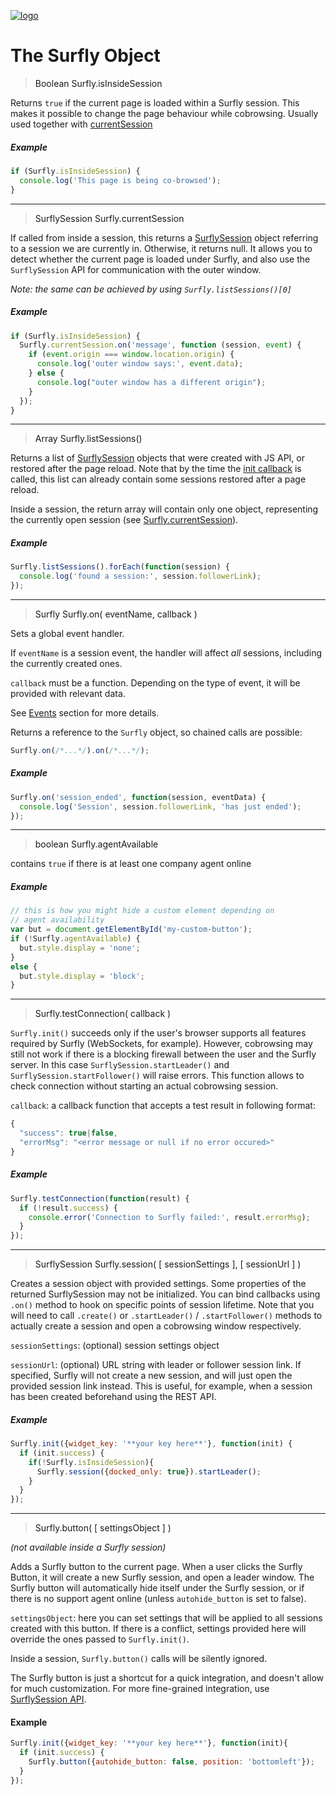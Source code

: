<a href="https://www.surfly.com/">![logo](../images/logosmall.png)</a>
# The Surfly Object

> <a name="is-inside-session">Boolean Surfly.isInsideSession</a>

Returns `true` if the current page is loaded within a Surfly session. This makes it possible to change the page behaviour while cobrowsing. Usually used together with [currentSession](#current-session)

##### Example
```javascript
if (Surfly.isInsideSession) {
  console.log('This page is being co-browsed');
}
```
<hr />

> <a name="current-session">SurflySession Surfly.currentSession</a>

If called from inside a session, this returns a [SurflySession](surfly-session-api.md) object referring to a session we are currently in. Otherwise, it returns null. It allows you to detect whether the current page is loaded under Surfly, and also use the `SurflySession` API for communication with the outer window.

_Note: the same can be achieved by using ```Surfly.listSessions()[0]```_

##### Example
```javascript
if (Surfly.isInsideSession) {
  Surfly.currentSession.on('message', function (session, event) {
    if (event.origin === window.location.origin) {
      console.log('outer window says:', event.data);
    } else {
      console.log("outer window has a different origin");
    }
  });
}

```
<hr />

> <a name="list-sessions">Array Surfly.listSessions()</a>

Returns a list of [SurflySession](surfly-session-api.md) objects that were created with JS API, or restored after the page reload. Note that by the time the [init callback](javascript-api.md) is called, this list can already contain some sessions restored after a page reload.

Inside a session, the return array will contain only one object, representing the currently open session (see [Surfly.currentSession](#current-session)).

##### Example
```javascript
Surfly.listSessions().forEach(function(session) {
  console.log('found a session:', session.followerLink);
});
```

<hr />

> <a name="on">Surfly Surfly.on( eventName, callback )</a>

Sets a global event handler.

If `eventName` is a session event, the handler will affect _all_ sessions, including the currently created ones.

`callback` must be a function. Depending on the type of event, it will be provided with relevant data.

See [Events](session-events.md) section for more details.

Returns a reference to the `Surfly` object, so chained calls are possible:

```javascript
Surfly.on(/*...*/).on(/*...*/);
```

##### Example
```javascript
Surfly.on('session_ended', function(session, eventData) {
  console.log('Session', session.followerLink, 'has just ended');
});
```

<hr />

> <a name="agent-available">boolean Surfly.agentAvailable</a>

contains `true` if there is at least one company agent online

##### Example
```javascript
// this is how you might hide a custom element depending on
// agent availability
var but = document.getElementById('my-custom-button');
if (!Surfly.agentAvailable) {
  but.style.display = 'none';
}
else {
  but.style.display = 'block';
}
```
<hr />

> <a name="test-connection">Surfly.testConnection( callback )</a>

`Surfly.init()` succeeds only if the user's browser supports all features required by Surfly (WebSockets, for example). However, cobrowsing may still not work if there is a blocking firewall between the user and the Surfly server. In this case `SurflySession.startLeader()` and `SurflySession.startFollower()` will raise errors. This function allows to check connection without starting an actual cobrowsing session.

`callback`: a callback function that accepts a test result in following format:
```javascript
{
  "success": true|false,
  "errorMsg": "<error message or null if no error occured>"
}
```

##### Example
```javascript
Surfly.testConnection(function(result) {
  if (!result.success) {
    console.error('Connection to Surfly failed:', result.errorMsg);
  }
});
```

<hr />

> <a name="session">SurflySession Surfly.session( [ sessionSettings ], [ sessionUrl ] )</a>

Creates a session object with provided settings. Some properties of the returned SurflySession may not be initialized. You can bind callbacks using `.on()` method to hook on specific points of session lifetime.
Note that you will need to call `.create()` or `.startLeader()` / `.startFollower()` methods to actually create a session and open a cobrowsing window respectively.

`sessionSettings`: (optional) session settings object

`sessionUrl`: (optional) URL string with leader or follower session link. If specified, Surfly will not create a new session, and will just open the provided session link instead. This is useful, for example, when a session has been created beforehand using the REST API.


##### Example
```javascript
Surfly.init({widget_key: '**your key here**'}, function(init) {
  if (init.success) {
    if(!Surfly.isInsideSession){
      Surfly.session({docked_only: true}).startLeader();
    }
  }
});
```

<hr />

> <a name="button">Surfly.button( [ settingsObject ] )</a>

_(not available inside a Surfly session)_

Adds a Surfly button to the current page. When a user clicks the Surfly Button, it will create a new Surfly session, and open a leader window. The Surfly button will automatically hide itself under the Surfly session, or if there is no support agent online (unless `autohide_button` is set to false).

`settingsObject`: here you can set settings that will be applied to all sessions created with this button. If there is a conflict, settings provided here will override the ones passed to `Surfly.init()`.

Inside a session, `Surfly.button()` calls will be silently ignored.

The Surfly button is just a shortcut for a quick integration, and doesn't allow for much customization. For more fine-grained integration, use [SurflySession API](surfly-session-api.md).

#### Example
```javascript
Surfly.init({widget_key: '**your key here**'}, function(init){
  if (init.success) {
    Surfly.button({autohide_button: false, position: 'bottomleft'});
  }
});
```

